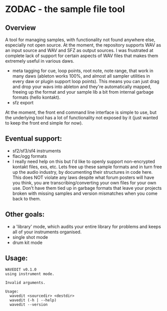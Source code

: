 # ZODAC - the sample file tool

## Overview

A tool for managing samples, with functionality not found anywhere else, especially not open source. At the moment, the repository supports WAV as an input source and WAV and SFZ as output sources. I was frustrated at complete lack of support for certain aspects of WAV files that makes them extremely useful in various daws.

- meta tagging for cue, loop points, root note, note range, that work in many daws (ableton works 100%, and almost all sampler utilities in every daw or plugin support loop points). This means you can just drag and drop your wavs into ableton and they're automatically mapped, freeing up the format and your sample lib a bit from internal garbage formats (hello kontakt).
- sfz export

At the moment, the front end command line interface is simple to use, but the underlying tool has a lot of functionality not exposed by it (just wanted to keep the front end simple for now).

## Eventual support:

- sf2/sf3/sf4 instruments
- flac/ogg formats
- I really need help on this but I'd like to openly support non-encrypted kontakt files, exs, etc. Lets free up these sample formats and in turn free up the audio industry, by documenting their structures in code here. This does NOT violate any laws despite what forum posters will have you think, you are transcribing/converting your own files for your own use. Don't have them tied up in garbage formats that leave your projects broken with missing samples and version mismatches when you come back to them.

## Other goals:
- a 'library' mode, which audits your entire library for problems and keeps all of your instruments organised.
- single shot mode
- drum kit mode

## Usage:
```shell
WAVEDIT v0.1.0
using instrument mode.

Invalid arguments.

Usage:
  wavedit <sourcedir> <destdir>
  wavedit (-h | --help)
  wavedit --version
  ```